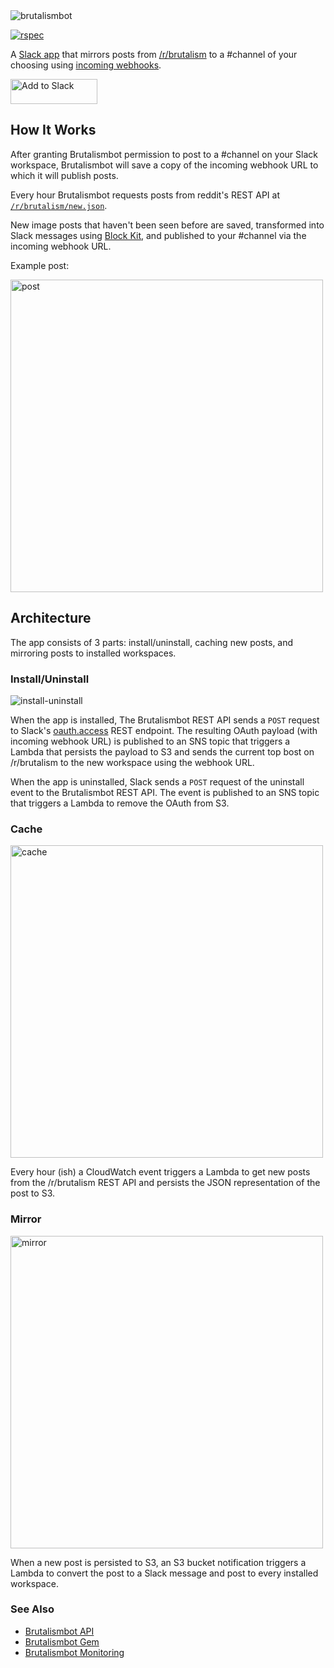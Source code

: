<img alt="brutalismbot" src="https://brutalismbot.com/banner.png"/>

[![rspec](https://img.shields.io/github/workflow/status/brutalismbot/brutalismbot/plan?logo=github&style=flat-square)](https://github.com/brutalismbot/brutalismbot/actions)

A [Slack app](https://slack.com/apps/AH0KW28C9-brutalismbot) that mirrors posts from
[/r/brutalism](https://www.reddit.com/r/brutalism/new)
to a #channel of your choosing using
[incoming webhooks](https://api.slack.com/incoming-webhooks).

<a href="https://www.brutalismbot.com/">
  <img alt="Add to Slack" height="40" width="139" src="https://platform.slack-edge.com/img/add_to_slack.png" srcset="https://platform.slack-edge.com/img/add_to_slack.png 1x, https://platform.slack-edge.com/img/add_to_slack@2x.png 2x" />
</a>

## How It Works

After granting Brutalismbot permission to post to a #channel on your Slack workspace, Brutalismbot will save a copy of the incoming webhook URL to which it will publish posts.

Every hour Brutalismbot requests posts from reddit's REST API at [`/r/brutalism/new.json`](https://reddit.com/r/brutalism/new).

New image posts that haven't been seen before are saved, transformed into Slack messages using [Block Kit](https://api.slack.com/block-kit), and published to your #channel via the incoming webhook URL.

Example post:

<img alt="post" src="https://brutalismbot.com/post.png" width="500"/>

## Architecture

The app consists of 3 parts: install/uninstall, caching new posts, and mirroring posts to installed workspaces.

### Install/Uninstall

<img alt="install-uninstall" src="https://brutalismbot.com/arch-install-uninstall.png"/>

When the app is installed, The Brutalismbot REST API sends a `POST` request to Slack's [oauth.access](https://api.slack.com/methods/oauth.access) REST endpoint. The resulting OAuth payload (with incoming webhook URL) is published to an SNS topic that triggers a Lambda that persists the payload to S3 and sends the current top bost on /r/brutalism to the new workspace using the webhook URL.

When the app is uninstalled, Slack sends a `POST` request of the uninstall event to the Brutalismbot REST API. The event is published to an SNS topic that triggers a Lambda to remove the OAuth from S3.

### Cache

<img alt="cache" src="https://brutalismbot.com/arch-cache.png" width="500"/>

Every hour (ish) a CloudWatch event triggers a Lambda to get new posts from the /r/brutalism REST API and persists the JSON representation of the post to S3.

### Mirror

<img alt="mirror" src="https://brutalismbot.com/arch-mirror.png" width="500"/>

When a new post is persisted to S3, an S3 bucket notification triggers a Lambda to convert the post to a Slack message and post to every installed workspace.

### See Also

- [Brutalismbot API](https://github.com/brutalismbot/api)
- [Brutalismbot Gem](https://github.com/brutalismbot/gem)
- [Brutalismbot Monitoring](https://github.com/brutalismbot/monitoring)
